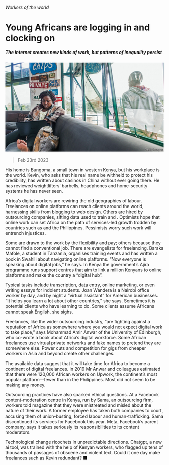 ###### Workers of the world

# Young Africans are logging in and clocking on 

##### The internet creates new kinds of work, but patterns of inequality persist 

![image](images/20230225_MAP002.jpg) 

> Feb 23rd 2023 

His home is Bungoma, a small town in western Kenya, but his workplace is the world. Kevin, who asks that his real name be withheld to protect his credibility, has written about casinos in China without ever going there. He has reviewed weightlifters’ barbells, headphones and home-security systems he has never seen. 

Africa’s digital workers are rewiring the old geographies of labour. Freelances on online platforms can reach clients around the world, harnessing skills from blogging to web design. Others are hired by outsourcing companies, sifting data used to train  and . Optimists hope that online work can set Africa on the path of services-led growth trodden by countries such as  and the Philippines. Pessimists worry such work will entrench injustices.

Some are drawn to the work by the flexibility and pay; others because they cannot find a conventional job. There are evangelists for freelancing. Baraka Mafole, a student in Tanzania, organises training events and has written a book in Swahili about navigating online platforms. “Now everyone is speaking about digital jobs,” he says. In Kenya the government’s Ajira programme runs support centres that aim to link a million Kenyans to online platforms and make the country a “digital hub”.

Typical tasks include transcription, data entry, online marketing, or even writing essays for indolent students. Joan Wandera is a Nairobi office worker by day, and by night a “virtual assistant” for American businesses. “It helps you learn a lot about other countries,” she says. Sometimes it is potential clients who have learning to do. Some clients assume Africans cannot speak English, she sighs.

Freelances, like the wider outsourcing industry, “are fighting against a reputation of Africa as somewhere where you would not expect digital work to take place,” says Mohammad Amir Anwar of the University of Edinburgh, who co-wrote a book about Africa’s digital workforce. Some African freelances use virtual private networks and fake names to pretend they are somewhere else. Power cuts and competition for gigs from cheaper workers in Asia and beyond create other challenges.

The available data suggest that it will take time for Africa to become a continent of digital freelances. In 2019 Mr Anwar and colleagues estimated that there were 120,000 African workers on Upwork, the continent’s most popular platform—fewer than in the Philippines. Most did not seem to be making any money. 

 Outsourcing practices have also sparked ethical questions. At a Facebook content-moderation centre in Kenya, run by Sama, an outsourcing firm, workers told  magazine that they were mistreated and misled about the nature of their work. A former employee has taken both companies to court, accusing them of union-busting, forced labour and human-trafficking. Sama discontinued its services for Facebook this year. Meta, Facebook’s parent company, says it takes seriously its responsibilities to its content moderators.

Technological change ricochets in unpredictable directions. Chatgpt, a new ai tool, was trained with the help of Kenyan workers, who flagged up tens of thousands of passages of obscene and violent text. Could it one day make freelances such as Kevin redundant? ■

